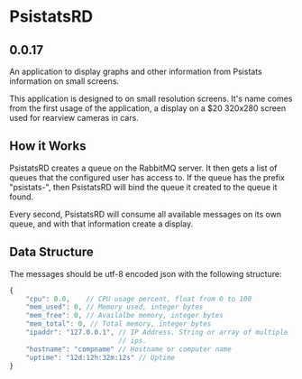 PsistatsRD
==========

0.0.17
-------------

An application to display graphs and other information from Psistats
information on small screens.

This application is designed to on small resolution screens. It's name
comes from the first usage of the application, a display on a $20 320x280
screen used for rearview cameras in cars.

How it Works
------------

PsistatsRD creates a queue on the RabbitMQ server. It then gets a list
of queues that the configured user has access to. If the queue has the
prefix "psistats-", then PsistatsRD will bind the queue it created to the
queue it found.

Every second, PsistatsRD will consume all available messages on its own
queue, and with that information create a display.

Data Structure
--------------

The messages should be utf-8 encoded json with the following structure:

```javascript
{
    "cpu": 0.0,    // CPU usage percent, float from 0 to 100
    "mem_used": 0, // Memory used, integer bytes
    "mem_free": 0, // Availalbe memory, integer bytes
    "mem_total": 0, // Total memory, integer bytes
    "ipaddr": "127.0.0.1", // IP Address. String or array of multiple
                           // ips.
    "hostname": "compname" // Hostname or computer name
    "uptime": "12d:12h:32m:12s" // Uptime
}
```
